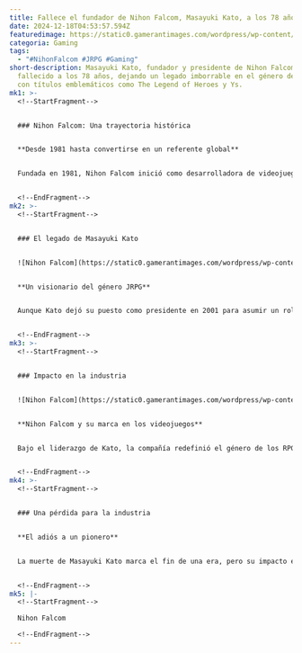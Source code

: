 ```yaml
---
title: Fallece el fundador de Nihon Falcom, Masayuki Kato, a los 78 años
date: 2024-12-18T04:53:57.594Z
featuredimage: https://static0.gamerantimages.com/wordpress/wp-content/uploads/2024/12/untitled-design-2024-12-17t172215-677.jpg?q=70&fit=crop&w=1140&h=&dpr=1
categoria: Gaming
tags:
  - "#NihonFalcom #JRPG #Gaming"
short-description: Masayuki Kato, fundador y presidente de Nihon Falcom, ha
  fallecido a los 78 años, dejando un legado imborrable en el género de los JRPG
  con títulos emblemáticos como The Legend of Heroes y Ys.
mk1: >-
  <!--StartFragment-->


  ### Nihon Falcom: Una trayectoria histórica


  **Desde 1981 hasta convertirse en un referente global**


  Fundada en 1981, Nihon Falcom inició como desarrolladora de videojuegos para PC en Japón, ganándose un lugar en el género de los RPG de acción. La compañía dio el salto a las consolas en los años 2000, alcanzando una mayor audiencia en Occidente con títulos aclamados en PlayStation y PSP.


  <!--EndFragment-->
mk2: >-
  <!--StartFragment-->


  ### El legado de Masayuki Kato


  ![Nihon Falcom](https://static0.gamerantimages.com/wordpress/wp-content/uploads/2024/11/the-legend-of-heroes-trails-in-the-sky-combat.jpg?q=49&fit=crop&w=750&h=422&dpr=2 "Nihon Falcom")


  **Un visionario del género JRPG**


  Aunque Kato dejó su puesto como presidente en 2001 para asumir un rol más consultivo como presidente del consejo directivo, siguió desempeñándose como productor clave en franquicias como *Ys*. Su visión ayudó a establecer a Nihon Falcom como uno de los desarrolladores más influyentes y longevos de la industria.


  <!--EndFragment-->
mk3: >-
  <!--StartFragment-->


  ### Impacto en la industria


  ![Nihon Falcom](https://static0.gamerantimages.com/wordpress/wp-content/uploads/2024/11/the-legend-of-heroes-trails-in-the-sky-sc-3-1.jpg?q=49&fit=crop&w=750&h=422&dpr=2 "Nihon Falcom")


  **Nihon Falcom y su marca en los videojuegos**


  Bajo el liderazgo de Kato, la compañía redefinió el género de los RPG de acción con títulos innovadores. Su reciente éxito incluye *Ys 10: Nordics* en 2023, mientras que un nuevo juego de *The Legend of Heroes* está programado para febrero de 2025, asegurando que el legado de Falcom siga vivo.


  <!--EndFragment-->
mk4: >-
  <!--StartFragment-->


  ### Una pérdida para la industria


  **El adiós a un pionero**


  La muerte de Masayuki Kato marca el fin de una era, pero su impacto en la industria y el género JRPG perdurará a través de los títulos que definieron su carrera y de las generaciones de jugadores que inspiró.


  <!--EndFragment-->
mk5: |-
  <!--StartFragment-->

  Nihon Falcom

  <!--EndFragment-->
---
```

